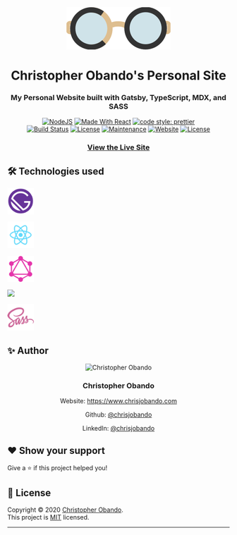 <div align="center">
    <img src="https://raw.githubusercontent.com/chrisjobando/personal-website-v4/5d3be31a6f715573d8bb85cb2a227dd8c2d65e61/src/assets/vectors/glasses.svg?token=AIL5R7IOQLF5RJ2ND5QZIG27HSKXA&sanitize=true">
    <h1>Christopher Obando's Personal Site</h1>
    <h3> My Personal Website built with Gatsby, TypeScript, MDX, and SASS </h3>
</div>

<p align="center">
  <a href="https://nodejs.org/en/blog/release/v12.18.1/"><img alt="NodeJS" src="https://img.shields.io/badge/node-12.18.1-important?style=flat-square" /></a>
  <a href="https://reactjs.org/"><img alt="Made With React" src="https://img.shields.io/badge/made%20with-react-61DAFB?style=flat-square" /></a>
  <a href="https://github.com/prettier/prettier"><img alt="code style: prettier" src="https://img.shields.io/badge/code_style-prettier-ff69b4.svg?style=flat-square?style=flat-square" /></a>
  <br/>
   <a href="https://travis-ci.org/badges/badgerbadgerbadger"><img alt="Build Status" src="http://img.shields.io/travis/badges/badgerbadgerbadger.svg?style=flat-square?style=flat-square" /></a>
  <a href="http://badges.mit-license.org/"><img alt="License" src="http://img.shields.io/:license-mit-blue.svg?style=flat-square?style=flat-square" /></a>
  <a href="https://github.com/chrisjobando/personal-website-v4/commits/master"><img alt="Maintenance" src="https://img.shields.io/badge/maintained-yes-green.svg?style=flat-square" /></a>
  <a href="https://chrisjobando.com/"><img alt="Website" src="https://img.shields.io/badge/website-up-yellow?style=flat-square" /></a>
  <a href="http://badges.mit-license.org/"><img alt="License" src="http://img.shields.io/:license-mit-blue.svg?style=flat-square?style=flat-square" /></a>
</p>

<h3 align="center">

[View the Live Site](https://chrisjobando.com)

</h3>

## 🛠️ Technologies used

<a href="https://gatsbyjs.com/"><img width="60" src="https://raw.githubusercontent.com/github/explore/e94815998e4e0713912fed477a1f346ec04c3da2/topics/gatsby/gatsby.png"></a>

<a href="https://reactjs.org/"><img width="60" src="https://raw.githubusercontent.com/github/explore/80688e429a7d4ef2fca1e82350fe8e3517d3494d/topics/react/react.png"></a>

<a href="https://graphql.org/"><img width="60" src="https://raw.githubusercontent.com/github/explore/5c058a388828bb5fde0bcafd4bc867b5bb3f26f3/topics/graphql/graphql.png"></a>

<a href="https://mdxjs.com/"><img width="100" src="https://camo.githubusercontent.com/b3ff0eff645fbe41d0a1512793af40ef703dc9b0/68747470733a2f2f6d64782d6c6f676f2e6e6f772e7368"></a>

<a href="https://sass-lang.com/"><img width="60" src="https://raw.githubusercontent.com/github/explore/80688e429a7d4ef2fca1e82350fe8e3517d3494d/topics/sass/sass.png"></a>

## ✨ Author

<div align="center">
<img src="https://avatars0.githubusercontent.com/u/35117309?s=460&u=77678ce226c0aed3f9f2093568fdfea6f63a3808&v=4" alt="Christopher Obando" width="200px"/>

### Christopher Obando

Website: https://www.chrisjobando.com

Github: [@chrisjobando](https://github.com/chrisjobando)

LinkedIn: [@chrisjobando](https://linkedin.com/in/chrisjobando)

</div>

## ❤️️ Show your support️️️

Give a ⭐️ if this project helped you!

## 📝 License

Copyright © 2020 [Christopher Obando](https://github.com/chrisjobando).
<br />
This project is [MIT](https://github.com/chrisjobando/personal-website-v4/blob/master/LICENSE) licensed.

***
